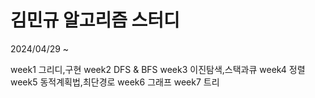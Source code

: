# 김민규 알고리즘 스터디

2024/04/29 ~

week1	그리디,구현
week2	DFS & BFS
week3	이진탐색,스택과큐
week4	정렬
week5	동적계획법,최단경로
week6	그래프
week7	트리
